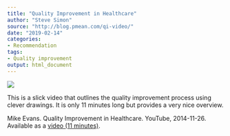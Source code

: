 ```yaml
---
title: "Quality Improvement in Healthcare"
author: "Steve Simon"
source: "http://blog.pmean.com/qi-video/"
date: "2019-02-14"
categories:
- Recommendation
tags:
- Quality improvement
output: html_document
---
```


![](http://www.pmean.com/new-images/19/qi-video01.png)

<div class="notes">

This is a slick video that outlines the quality improvement process using clever drawings. It is only 11 minutes long but provides a very nice overview.

Mike Evans. Quality Improvement in Healthcare. YouTube, 2014-11-26. Available as a [video (11 minutes)][eva1].

[eva1]: https://www.youtube.com/watch?v=jq52ZjMzqyI

</div>


